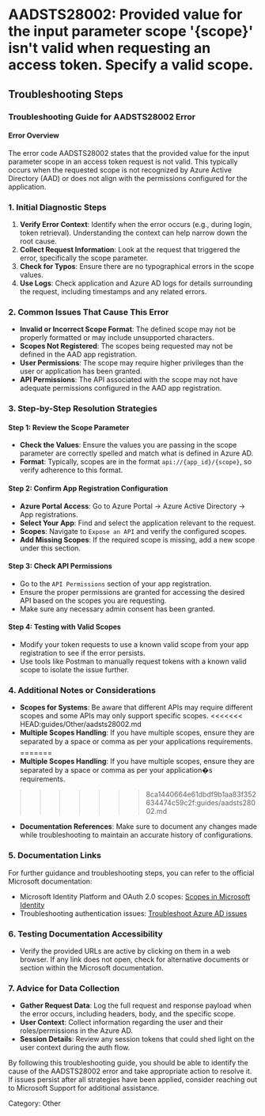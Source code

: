 # AADSTS28002: Provided value for the input parameter scope '{scope}' isn't valid when requesting an access token. Specify a valid scope.


## Troubleshooting Steps
### Troubleshooting Guide for AADSTS28002 Error

#### Error Overview
The error code AADSTS28002 states that the provided value for the input parameter scope in an access token request is not valid. This typically occurs when the requested scope is not recognized by Azure Active Directory (AAD) or does not align with the permissions configured for the application.

### 1. Initial Diagnostic Steps
1. **Verify Error Context**: Identify when the error occurs (e.g., during login, token retrieval). Understanding the context can help narrow down the root cause.
2. **Collect Request Information**: Look at the request that triggered the error, specifically the scope parameter.
3. **Check for Typos**: Ensure there are no typographical errors in the scope values.
4. **Use Logs**: Check application and Azure AD logs for details surrounding the request, including timestamps and any related errors.

### 2. Common Issues That Cause This Error
- **Invalid or Incorrect Scope Format**: The defined scope may not be properly formatted or may include unsupported characters.
- **Scopes Not Registered**: The scopes being requested may not be defined in the AAD app registration.
- **User Permissions**: The scope may require higher privileges than the user or application has been granted.
- **API Permissions**: The API associated with the scope may not have adequate permissions configured in the AAD app registration.

### 3. Step-by-Step Resolution Strategies
#### Step 1: Review the Scope Parameter
- **Check the Values**: Ensure the values you are passing in the scope parameter are correctly spelled and match what is defined in Azure AD.
- **Format**: Typically, scopes are in the format `api://{app_id}/{scope}`, so verify adherence to this format.

#### Step 2: Confirm App Registration Configuration
- **Azure Portal Access**: Go to Azure Portal -> Azure Active Directory -> App registrations.
- **Select Your App**: Find and select the application relevant to the request.
- **Scopes**: Navigate to `Expose an API` and verify the configured scopes.
- **Add Missing Scopes**: If the required scope is missing, add a new scope under this section. 

#### Step 3: Check API Permissions
- Go to the `API Permissions` section of your app registration.
- Ensure the proper permissions are granted for accessing the desired API based on the scopes you are requesting.
- Make sure any necessary admin consent has been granted.

#### Step 4: Testing with Valid Scopes
- Modify your token requests to use a known valid scope from your app registration to see if the error persists.
- Use tools like Postman to manually request tokens with a known valid scope to isolate the issue further.

### 4. Additional Notes or Considerations
- **Scopes for Systems**: Be aware that different APIs may require different scopes and some APIs may only support specific scopes.
<<<<<<< HEAD:guides/Other/aadsts28002.md
- **Multiple Scopes Handling**: If you have multiple scopes, ensure they are separated by a space or comma as per your applications requirements.
=======
- **Multiple Scopes Handling**: If you have multiple scopes, ensure they are separated by a space or comma as per your application�s requirements.
>>>>>>> 8ca1440664e61dbdf9b1aa83f352634474c59c2f:guides/aadsts28002.md
- **Documentation References**: Make sure to document any changes made while troubleshooting to maintain an accurate history of configurations.

### 5. Documentation Links 
For further guidance and troubleshooting steps, you can refer to the official Microsoft documentation:
- Microsoft Identity Platform and OAuth 2.0 scopes: [Scopes in Microsoft Identity](https://docs.microsoft.com/en-us/azure/active-directory/develop/v2-permissions-and-consent)
- Troubleshooting authentication issues: [Troubleshoot Azure AD issues](https://docs.microsoft.com/en-us/azure/active-directory/develop/troubleshoot-authentication)

### 6. Testing Documentation Accessibility
- Verify the provided URLs are active by clicking on them in a web browser. If any link does not open, check for alternative documents or section within the Microsoft documentation.

### 7. Advice for Data Collection
- **Gather Request Data**: Log the full request and response payload when the error occurs, including headers, body, and the specific scope.
- **User Context**: Collect information regarding the user and their roles/permissions in the Azure AD.
- **Session Details**: Review any session tokens that could shed light on the user context during the auth flow.

By following this troubleshooting guide, you should be able to identify the cause of the AADSTS28002 error and take appropriate action to resolve it. If issues persist after all strategies have been applied, consider reaching out to Microsoft Support for additional assistance.

Category: Other